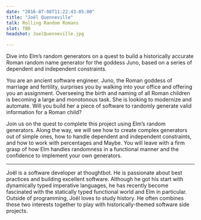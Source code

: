 ```yaml
---
date: "2016-07-08T11:22:43-05:00"
title: "Joël Quenneville"
talk: Rolling Random Romans
slot: TBD
headshot: JoelQuenneville.jpg

---
```


Dive into Elm’s random generators on a quest to build a historically accurate
Roman random name generator for the goddess Juno, based on a series of dependent
and independent constraints.

<!--more-->

You are an ancient software engineer. Juno, the Roman goddess of marriage and
fertility, surprises you by walking into your office and offering you an
assignment. Overseeing the birth and naming of all Roman children is becoming a
large and monotonous task. She is looking to modernize and automate. Will you
build her a piece of software to randomly generate valid information for a Roman
child?

Join us on the quest to complete this project using Elm’s random generators.
Along the way, we will see how to create complex generators out of simple ones,
how to handle dependent and independent constraints, and how to work with
percentages and Maybe. You will leave with a firm grasp of how Elm handles
randomness in a functional manner and the confidence to implement your own
generators.

---

Joël is a software developer at thoughtbot. He is passionate about best
practices and building excellent software. Although he got his start with
dynamically typed imperative languages, he has recently become fascinated with
the statically typed functional world and Elm in particular. Outside of
programming, Joël loves to study history. He often combines these two interests
together to play with historically-themed software side projects.
